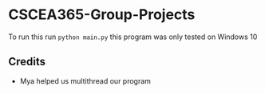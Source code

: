 # CSCEA365-Group-Projects

To run this run `python main.py` this program was only tested on Windows 10

## Credits
- Mya helped us multithread our program